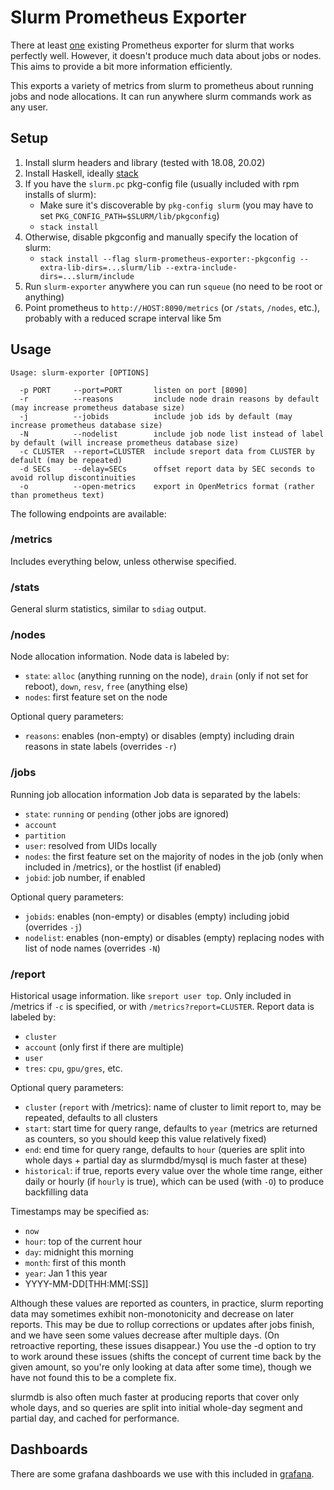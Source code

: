 # Slurm Prometheus Exporter

There at least [one](https://github.com/vpenso/prometheus-slurm-exporter) existing Prometheus exporter for slurm that works perfectly well.
However, it doesn't produce much data about jobs or nodes.
This aims to provide a bit more information efficiently.

This exports a variety of metrics from slurm to prometheus about running jobs and node allocations.
It can run anywhere slurm commands work as any user.

## Setup

1. Install slurm headers and library (tested with 18.08, 20.02)
1. Install Haskell, ideally [stack](https://docs.haskellstack.org/en/stable/README/)
1. If you have the `slurm.pc` pkg-config file (usually included with rpm installs of slurm):
    - Make sure it's discoverable by `pkg-config slurm` (you may have to set `PKG_CONFIG_PATH=$SLURM/lib/pkgconfig`) 
    - `stack install`
1. Otherwise, disable pkgconfig and manually specify the location of slurm:
    - `stack install --flag slurm-prometheus-exporter:-pkgconfig --extra-lib-dirs=...slurm/lib --extra-include-dirs=...slurm/include`
1. Run `slurm-exporter` anywhere you can run `squeue` (no need to be root or anything)
1. Point prometheus to `http://HOST:8090/metrics` (or `/stats`, `/nodes`, etc.), probably with a reduced scrape interval like 5m

## Usage

```
Usage: slurm-exporter [OPTIONS]

  -p PORT     --port=PORT       listen on port [8090]
  -r          --reasons         include node drain reasons by default (may increase prometheus database size)
  -j          --jobids          include job ids by default (may increase prometheus database size)
  -N          --nodelist        include job node list instead of label by default (will increase prometheus database size)
  -c CLUSTER  --report=CLUSTER  include sreport data from CLUSTER by default (may be repeated)
  -d SECs     --delay=SECs      offset report data by SEC seconds to avoid rollup discontinuities
  -o          --open-metrics    export in OpenMetrics format (rather than prometheus text)
```

The following endpoints are available:

### /metrics

Includes everything below, unless otherwise specified.

### /stats

General slurm statistics, similar to `sdiag` output.

### /nodes

Node allocation information.
Node data is labeled by:

- `state`: `alloc` (anything running on the node), `drain` (only if not set for reboot), `down`, `resv`, `free` (anything else)
- `nodes`: first feature set on the node

Optional query parameters:

- `reasons`: enables (non-empty) or disables (empty) including drain reasons in state labels (overrides `-r`)

### /jobs

Running job allocation information
Job data is separated by the labels:

- `state`: `running` or `pending` (other jobs are ignored)
- `account`
- `partition`
- `user`: resolved from UIDs locally
- `nodes`: the first feature set on the majority of nodes in the job (only when included in /metrics), or the hostlist (if enabled)
- `jobid`: job number, if enabled

Optional query parameters:

- `jobids`: enables (non-empty) or disables (empty) including jobid (overrides `-j`)
- `nodelist`: enables (non-empty) or disables (empty) replacing nodes with list of node names (overrides `-N`)

### /report

Historical usage information. like `sreport user top`.
Only included in /metrics if `-c` is specified, or with `/metrics?report=CLUSTER`.
Report data is labeled by:

- `cluster`
- `account` (only first if there are multiple)
- `user`
- `tres`: `cpu`, `gpu/gres`, etc.

Optional query parameters:

- `cluster` (`report` with /metrics): name of cluster to limit report to, may be repeated, defaults to all clusters
- `start`: start time for query range, defaults to `year` (metrics are returned as counters, so you should keep this value relatively fixed)
- `end`: end time for query range, defaults to `hour` (queries are split into whole days + partial day as slurmdbd/mysql is much faster at these)
- `historical`: if true, reports every value over the whole time range, either daily or hourly (if `hourly` is true), which can be used (with `-O`) to produce backfilling data

Timestamps may be specified as:

- `now`
- `hour`: top of the current hour
- `day`: midnight this morning
- `month`: first of this month
- `year`: Jan 1 this year
- YYYY-MM-DD[THH:MM[:SS]]

Although these values are reported as counters, in practice, slurm reporting data may sometimes exhibit non-monotonicity and decrease on later reports.
This may be due to rollup corrections or updates after jobs finish, and we have seen some values decrease after multiple days.
(On retroactive reporting, these issues disappear.)
You use the -d option to try to work around these issues (shifts the concept of current time back by the given amount, so you're only looking at data after some time), though we have not found this to be a complete fix.

slurmdb is also often much faster at producing reports that cover only whole days, and so queries are split into initial whole-day segment and partial day, and cached for performance.

## Dashboards

There are some grafana dashboards we use with this included in [grafana](grafana/).
